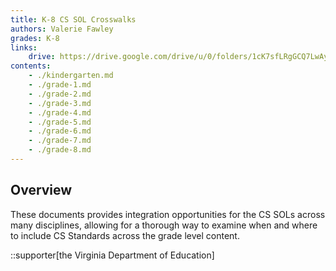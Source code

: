 ```yaml
---
title: K-8 CS SOL Crosswalks
authors: Valerie Fawley
grades: K-8
links:
    drive: https://drive.google.com/drive/u/0/folders/1cK7sfLRgGCQ7LwAydckjBbYwVa_IZj3Z
contents:
    - ./kindergarten.md
    - ./grade-1.md
    - ./grade-2.md
    - ./grade-3.md
    - ./grade-4.md
    - ./grade-5.md
    - ./grade-6.md
    - ./grade-7.md
    - ./grade-8.md
---
```


## Overview

These documents provides integration opportunities for the CS SOLs across many disciplines, allowing for a thorough way to examine when and where to include CS Standards across the grade level content.

::supporter[the Virginia Department of Education]